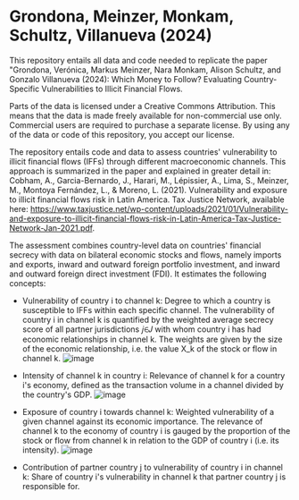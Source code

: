 # Grondona, Meinzer, Monkam, Schultz, Villanueva (2024)
This repository entails all data and code needed to replicate the paper "Grondona, Verónica, Markus Meinzer, Nara Monkam, Alison Schultz, and Gonzalo Villanueva (2024): Which Money to Follow?  Evaluating Country-Specific Vulnerabilities to Illicit Financial Flows.

Parts of the data is licensed under a Creative Commons Attribution. This means that the data is made freely available for non-commercial use only. Commercial users are required to purchase a separate license. By using any of the data or code of this repository, you accept our license.

The repository entails code and data to assess countries' vulnerability to illicit financial flows (IFFs) through different macroeconomic channels. This approach is summarized in the paper and explained in greater detail in: Cobham, A., Garcia-Bernardo, J., Harari, M., Lépissier, A., Lima, S., Meinzer, M., Montoya Fernández, L., & Moreno, L. (2021). Vulnerability and exposure to illicit financial flows risk in Latin America. Tax Justice Network, available here: https://www.taxjustice.net/wp-content/uploads/2021/01/Vulnerability-and-exposure-to-illicit-financial-flows-risk-in-Latin-America-Tax-Justice-Network-Jan-2021.pdf.

The assessment combines country-level data on countries' financial secrecy with data on bilateral economic stocks and flows, namely imports and exports, inward and outward foreign portfolio investment, and inward and outward foreign direct investment (FDI). It estimates the following concepts:
- Vulnerability of country i to channel k: Degree to which a country is susceptible to IFFs within each specific channel. The vulnerability of country i in channel k is quantified by the weighted average secrecy score of all partner jurisdictions 𝑗∈𝐽 with whom country i has had economic relationships in channel k. The weights are given by the size of the economic relationship, i.e. the value X_k of the stock or flow in channel k.
![image](https://github.com/user-attachments/assets/1a19530a-c240-4d09-b973-c74e9375956c)

- Intensity of channel k in country i: Relevance of channel k for a country i's economy, defined as the transaction volume in a channel divided by the country's GDP.
![image](https://github.com/user-attachments/assets/97a77520-4d23-4b5e-bf90-b8a4dd32e0af)

- Exposure of country i towards channel k: Weighted vulnerability of a given channel against its economic importance. The relevance of channel k to the economy of country i is gauged by the proportion of the stock or flow from channel k in relation to the GDP of country i (i.e. its intensity).
![image](https://github.com/user-attachments/assets/77a9b48e-f3df-4283-83d0-d0ca15b38ac4)

- Contribution of partner country j to vulnerability of country i in channel k: Share of country i's vulnerability in channel k that partner country j is responsible for. 



